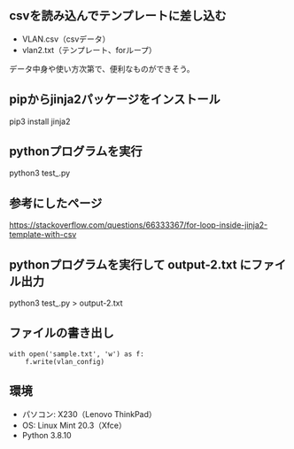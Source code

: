 ## csvを読み込んでテンプレートに差し込む
- VLAN.csv（csvデータ）
- vlan2.txt（テンプレート、forループ）

データ中身や使い方次第で、便利なものができそう。


## pipからjinja2パッケージをインストール
pip3 install jinja2


## pythonプログラムを実行
python3 test_.py


## 参考にしたページ
https://stackoverflow.com/questions/66333367/for-loop-inside-jinja2-template-with-csv


## pythonプログラムを実行して output-2.txt にファイル出力
python3 test_.py > output-2.txt


## ファイルの書き出し
```
with open('sample.txt', 'w') as f:
    f.write(vlan_config)
```


## 環境
- パソコン: X230（Lenovo ThinkPad）
- OS: Linux Mint 20.3（Xfce）
- Python 3.8.10
